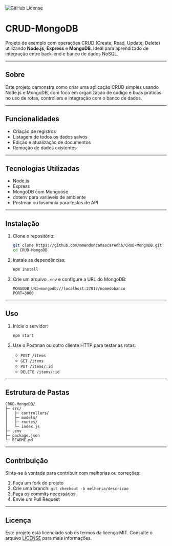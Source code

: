 ![GitHub License](https://img.shields.io/github/license/mmendoncamascarenha/CRUD-MongoDB)

# CRUD-MongoDB

Projeto de exemplo com operações CRUD (Create, Read, Update, Delete) utilizando **Node.js**, **Express** e **MongoDB**. Ideal para aprendizado de integração entre back-end e banco de dados NoSQL.

---

## Sobre

Este projeto demonstra como criar uma aplicação CRUD simples usando Node.js e MongoDB, com foco em organização de código e boas práticas no uso de rotas, controllers e integração com o banco de dados.

---

## Funcionalidades

* Criação de registros
* Listagem de todos os dados salvos
* Edição e atualização de documentos
* Remoção de dados existentes

---

## Tecnologias Utilizadas

* Node.js
* Express
* MongoDB com Mongoose
* dotenv para variáveis de ambiente
* Postman ou Insomnia para testes de API

---

## Instalação

1. Clone o repositório:

   ```bash
   git clone https://github.com/mmendoncamascarenha/CRUD-MongoDB.git
   cd CRUD-MongoDB
   ```
2. Instale as dependências:

   ```bash
   npm install
   ```
3. Crie um arquivo `.env` e configure a URL do MongoDB:

   ```env
   MONGODB_URI=mongodb://localhost:27017/nomedobanco
   PORT=3000
   ```

---

## Uso

1. Inicie o servidor:

   ```bash
   npm start
   ```
2. Use o Postman ou outro cliente HTTP para testar as rotas:

   * `POST /items`
   * `GET /items`
   * `PUT /items/:id`
   * `DELETE /items/:id`

---

## Estrutura de Pastas

```
CRUD-MongoDB/
├─ src/
│   ├─ controllers/
│   ├─ models/
│   ├─ routes/
│   └─ index.js
├─ .env
├─ package.json
└─ README.md
```

---

## Contribuição

Sinta-se à vontade para contribuir com melhorias ou correções:

1. Faça um fork do projeto
2. Crie uma branch: `git checkout -b melhoria/descricao`
3. Faça os commits necessários
4. Envie um Pull Request

---

## Licença

Este projeto está licenciado sob os termos da licença MIT. Consulte o arquivo [LICENSE](LICENSE) para mais informações.
